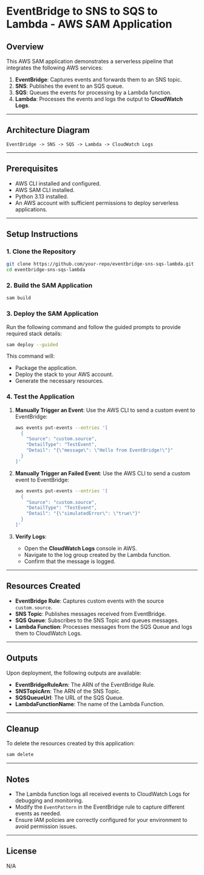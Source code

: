 # EventBridge to SNS to SQS to Lambda - AWS SAM Application

## Overview

This AWS SAM application demonstrates a serverless pipeline that integrates the following AWS services:
1. **EventBridge**: Captures events and forwards them to an SNS topic.
2. **SNS**: Publishes the event to an SQS queue.
3. **SQS**: Queues the events for processing by a Lambda function.
4. **Lambda**: Processes the events and logs the output to **CloudWatch Logs**.

---

## Architecture Diagram

```
EventBridge -> SNS -> SQS -> Lambda -> CloudWatch Logs
```

---

## Prerequisites

- AWS CLI installed and configured.
- AWS SAM CLI installed.
- Python 3.13 installed.
- An AWS account with sufficient permissions to deploy serverless applications.

---

## Setup Instructions

### 1. Clone the Repository
```bash
git clone https://github.com/your-repo/eventbridge-sns-sqs-lambda.git
cd eventbridge-sns-sqs-lambda
```

### 2. Build the SAM Application
```bash
sam build
```

### 3. Deploy the SAM Application
Run the following command and follow the guided prompts to provide required stack details:
```bash
sam deploy --guided
```
This command will:
- Package the application.
- Deploy the stack to your AWS account.
- Generate the necessary resources.

### 4. Test the Application

1. **Manually Trigger an Event**:
   Use the AWS CLI to send a custom event to EventBridge:
   ```bash
   aws events put-events --entries '[
     {
       "Source": "custom.source",
       "DetailType": "TestEvent",
       "Detail": "{\"message\": \"Hello from EventBridge!\"}"
     }
   ]'
   ```

2. **Manually Trigger an Failed Event**:
   Use the AWS CLI to send a custom event to EventBridge:
   ```bash
   aws events put-events --entries '[
     {
       "Source": "custom.source",
       "DetailType": "TestEvent",
       "Detail": "{\"simulatedError\": \"true\"}"
     }
   ]'
   ```

3. **Verify Logs**:
   - Open the **CloudWatch Logs** console in AWS.
   - Navigate to the log group created by the Lambda function.
   - Confirm that the message is logged.

---

## Resources Created

- **EventBridge Rule**: Captures custom events with the source `custom.source`.
- **SNS Topic**: Publishes messages received from EventBridge.
- **SQS Queue**: Subscribes to the SNS Topic and queues messages.
- **Lambda Function**: Processes messages from the SQS Queue and logs them to CloudWatch Logs.

---

## Outputs

Upon deployment, the following outputs are available:

- **EventBridgeRuleArn**: The ARN of the EventBridge Rule.
- **SNSTopicArn**: The ARN of the SNS Topic.
- **SQSQueueUrl**: The URL of the SQS Queue.
- **LambdaFunctionName**: The name of the Lambda Function.

---

## Cleanup

To delete the resources created by this application:
```bash
sam delete
```

---

## Notes

- The Lambda function logs all received events to CloudWatch Logs for debugging and monitoring.
- Modify the `EventPattern` in the EventBridge rule to capture different events as needed.
- Ensure IAM policies are correctly configured for your environment to avoid permission issues.

---

## License

N/A

